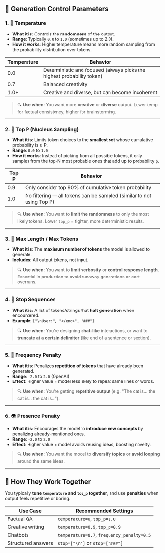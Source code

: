 ## 🔧 **Generation Control Parameters**

### 1. 🥵 **Temperature**
- **What it is**: Controls the **randomness** of the output.
- **Range**: Typically `0.0` to `1.0` (sometimes up to 2.0).
- **How it works**: Higher temperature means more random sampling from the probability distribution over tokens.

| Temperature | Behavior |
|-------------|----------|
| 0.0         | Deterministic and focused (always picks the highest probability token) |
| 0.7         | Balanced creativity |
| 1.0+        | Creative and diverse, but can become incoherent |

> 🔍 **Use when**: You want more **creative** or **diverse** output. Lower temp for factual consistency, higher for brainstorming.

---

### 2. 🎲 **Top P (Nucleus Sampling)**
- **What it is**: Limits token choices to the **smallest set** whose cumulative probability is ≥ P.
- **Range**: `0.0` to `1.0`
- **How it works**: Instead of picking from all possible tokens, it only samples from the top-N most probable ones that add up to probability `p`.

| Top P | Behavior |
|-------|----------|
| 0.9   | Only consider top 90% of cumulative token probability |
| 1.0   | No filtering — all tokens can be sampled (similar to not using Top P) |

> 🔍 **Use when**: You want to **limit the randomness** to only the most likely tokens. Lower `top_p` = tighter, more deterministic results.

---

### 3. 📏 **Max Length / Max Tokens**
- **What it is**: The **maximum number of tokens** the model is allowed to generate.
- **Includes**: All output tokens, not input.

> 🔍 **Use when**: You want to **limit verbosity** or **control response length**. Essential in production to avoid runaway generations or cost overruns.

---

### 4. 🛑 **Stop Sequences**
- **What it is**: A list of tokens/strings that **halt generation** when encountered.
- **Example**: `["\nUser:", "</end>", "###"]`

> 🔍 **Use when**: You're designing **chat-like** interactions, or want to **truncate at a certain delimiter** (like end of a sentence or section).

---

### 5. 🔁 **Frequency Penalty**
- **What it is**: Penalizes **repetition of tokens** that have already been generated.
- **Range**: `-2.0` to `2.0` (OpenAI)
- **Effect**: Higher value = model less likely to repeat same lines or words.

> 🔍 **Use when**: You're getting **repetitive output** (e.g. "The cat is... the cat is... the cat is...").

---

### 6. 🌍 **Presence Penalty**
- **What it is**: Encourages the model to **introduce new concepts** by penalizing already-mentioned ones.
- **Range**: `-2.0` to `2.0`
- **Effect**: Higher value = model avoids reusing ideas, boosting novelty.

> 🔍 **Use when**: You want the model to **diversify topics** or **avoid looping** around the same ideas.

---

## 🔁 **How They Work Together**
You typically **tune `temperature` and `top_p` together**, and use **penalties** when output feels repetitive or boring.

| Use Case                 | Recommended Settings                       |
|--------------------------|--------------------------------------------|
| Factual QA               | `temperature=0`, `top_p=1.0`               |
| Creative writing         | `temperature=0.9`, `top_p=0.9`             |
| Chatbots                 | `temperature=0.7`, `frequency_penalty=0.5` |
| Structured answers       | `stop=["\n"]` or `stop=["###"]`            |

